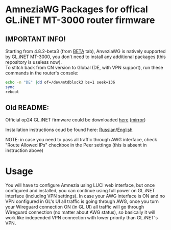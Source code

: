 # AmneziaWG Packages for offical GL.iNET MT-3000 router firmware

## IMPORTANT INFO!
Starting from 4.8.2-beta3 (from [BETA](https://dl.gl-inet.com/router/mt3000/beta) tab), AnveziaWG is natively supported by GL.iNET MT-3000, you don't need to install any additional packages (this repository is useless now). \
To stitch back from CN version to Global (DE, with VPN support), run these commands in the router's console:
```bash
echo -n "DE" |dd of=/dev/mtdblock3 bs=1 seek=136
sync
reboot
```

## Old README:

Official op24 GL.iNET firmware could be downloaded [here](https://dl.gl-inet.com/router/mt3000/open) ([mirror](https://github.com/xa0c-net/amnezia-glinet-mt3000/tree/main/firmware))

Installation instructions coud be found here: [Russian](https://github.com/openwrt-xiaomi/awg-openwrt/wiki/AmneziaWG-installing#%D1%83%D1%81%D1%82%D0%B0%D0%BD%D0%BE%D0%B2%D0%BA%D0%B0-amneziawg-%D0%BD%D0%B0-openwrt-%D1%83%D1%81%D1%82%D1%80%D0%BE%D0%B9%D1%81%D1%82%D0%B2%D0%B5)/[English](https://forum.gl-inet.com/t/feature-request-replace-wireguard-with-amneziawg/44783/124)

NOTE: in case you need to pass all traffic through AWG interface, check "Route Allowed IPs" checkbox in the Peer settings (this is absent in instruction above)

# Usage

You will have to configure Amnezia using LUCI web interface, but once configured and installed, you can continue using full power on GL.iNET interface (including VPN settings). In case your AWG interface is ON and no VPN configured in GL's UI all traffic is going through AWG, once you turn your Wireguard connection ON (in GL UI) all traffic will go through Wireguard connection (no matter about AWG status), so basically it will work like independed VPN connection with lower priority than GL.iNET's VPN.
